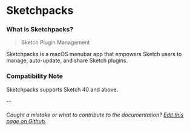 # Sketchpacks

### What is Sketchpacks?

> Sketch Plugin Management

Sketchpacks is a macOS menubar app that empowers Sketch users to manage, auto-update, and share Sketch plugins.

### Compatibility Note

Sketchpacks supports Sketch 40 and above.

--

###### Caught a mistake or what to contribute to the documentation? [Edit this page on Github](https://github.com/sketchpacks/docs/blob/master/README.md).
